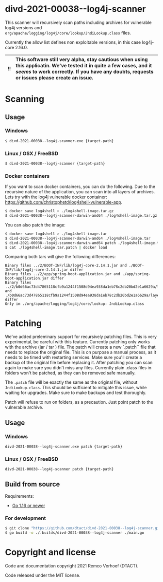 # divd-2021-00038--log4j-scanner

This scanner will recursively scan paths including archives for vulnerable log4j versions and `org/apache/logging/log4j/core/lookup/JndiLookup.class` files. 

Currently the allow list defines non exploitable versions, in this case log4j-core 2.16.0.

:bangbang: | This software still very alpha, stay cautious when using this applicatin. We've tested it in quite a few cases, and it *seems* to work correctly. If you have any doubts, requests or issues please create an issue.
:---: | :---

# Scanning

## Usage

### Windows
```bash
$ divd-2021-00038--log4j-scanner.exe {target-path}
```
### Linux / OSX / FreeBSD
```bash
$ divd-2021-00038--log4j-scanner {target-path}
```

### Docker containers

If you want to scan docker containers, you can do the following. Due to the recursive nature of the application, you can scan into all layers of archives. Lets try with the log4j vulnerable docker container: https://github.com/christophetd/log4shell-vulnerable-app.


```bash
$ docker save log4shell > ./log4shell-image.tar.gz
$ divd-2021-00038--log4j-scanner-darwin-amd64 ./log4shell-image.tar.gz
```

You can also patch the image:

```bash
$ docker save log4shell > ./log4shell-image.tar
$ divd-2021-00038--log4j-scanner-darwin-amd64 ./log4shell-image.tar
$ divd-2021-00038--log4j-scanner-darwin-amd64 patch ./log4shell-image.tar
$ cat ./log4shell-image.tar.patch | docker load 
```

Comparing both tars will give the following differences:

``` 
Binary files ../2/BOOT-INF/lib/log4j-core-2.14.1.jar and ./BOOT-INF/lib/log4j-core-2.14.1.jar differ
Binary files ../2/app/spring-boot-application.jar and ./app/spring-boot-application.jar differ
Binary files ../2/b0d66ac73d47865118cfb9a1244f1508d94ea938da1eb78c2db20bd2e1a6629a/layer.tar and ./b0d66ac73d47865118cfb9a1244f1508d94ea938da1eb78c2db20bd2e1a6629a/layer.tar differ
Only in ./org/apache/logging/log4j/core/lookup: JndiLookup.class
```

# Patching

We've added preleminary support for recursively patching files. This is very experimental, be careful with this feature. Currently patching only works with
the archive (jar / tar ) file. The patch will create a new `.patch`` file that needs to replace the original file. This is on purpose a manual process, as it needs to be timed with restarting services. Make sure you'll create a backup of the original file before replacing it. After patching you can scan again to make sure you didn't miss any files. Currently plain .class files in folders won't be patched, as they can be removed safe manually.

The `.patch` file will be exactly the same as the original file, without `JndiLookup.class`. This should be sufficient to mitigate this issue, while waiting for upgrades. Make sure to make backups and test thoroughly.

Patch will refuse to run on folders, as a precaution. Just point patch to the vulnerable archive.

## Usage

### Windows
```bash
divd-2021-00038--log4j-scanner.exe patch {target-path}
```
### Linux / OSX / FreeBSD
```bash
divd-2021-00038--log4j-scanner patch {target-path}
```

## Build from source

Requirements:
- [Go 1.16 or newer](https://golang.org/dl/)

### For development
```bash
$ git clone "https://github.com/dtact/divd-2021-00038--log4j-scanner.git"
$ go build -o ./.builds/divd-2021-00038--log4j-scanner ./main.go
```

# Copyright and license

Code and documentation copyright 2021 Remco Verhoef (DTACT).

Code released under the MIT license.

